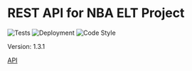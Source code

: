# REST API for NBA ELT Project
![Tests](https://github.com/jyablonski/nba_elt_rest_api/actions/workflows/test.yml/badge.svg) ![Deployment](https://github.com/jyablonski/nba_elt_rest_api/actions/workflows/deploy.yml/badge.svg) ![Code Style](https://img.shields.io/badge/code%20style-black-000000.svg)

Version: 1.3.1

[API](https://api.jyablonski.dev)